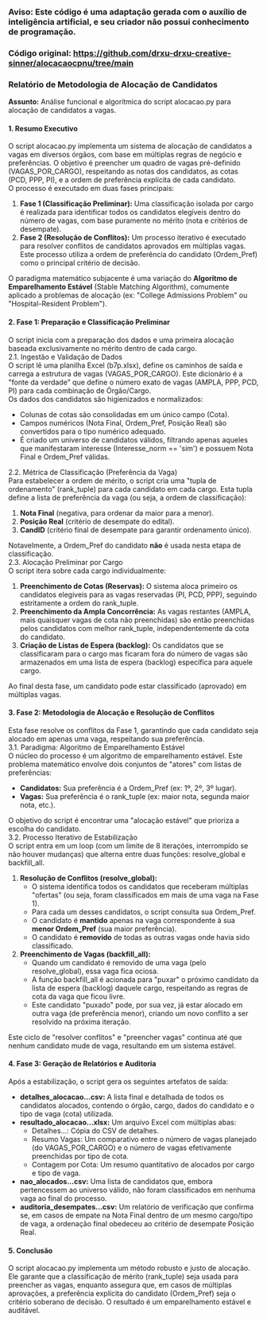 ### Aviso: Este código é uma adaptação gerada com o auxílio de inteligência artificial, e seu criador não possui conhecimento de programação.
### Código original: https://github.com/drxu-drxu-creative-sinner/alocacaocpnu/tree/main

### **Relatório de Metodologia de Alocação de Candidatos**

**Assunto:** Análise funcional e algorítmica do script alocacao.py para alocação de candidatos a vagas.

#### **1\. Resumo Executivo**

O script alocacao.py implementa um sistema de alocação de candidatos a vagas em diversos órgãos, com base em múltiplas regras de negócio e preferências. O objetivo é preencher um quadro de vagas pré-definido (VAGAS\_POR\_CARGO), respeitando as notas dos candidatos, as cotas (PCD, PPP, PI), e a ordem de preferência explícita de cada candidato.  
O processo é executado em duas fases principais:

1. **Fase 1 (Classificação Preliminar):** Uma classificação isolada por cargo é realizada para identificar todos os candidatos elegíveis dentro do número de vagas, com base puramente no mérito (nota e critérios de desempate).  
2. **Fase 2 (Resolução de Conflitos):** Um processo iterativo é executado para resolver conflitos de candidatos aprovados em múltiplas vagas. Este processo utiliza a ordem de preferência do candidato (Ordem\_Pref) como o principal critério de decisão.

O paradigma matemático subjacente é uma variação do **Algoritmo de Emparelhamento Estável** (Stable Matching Algorithm), comumente aplicado a problemas de alocação (ex: "College Admissions Problem" ou "Hospital-Resident Problem").

#### **2\. Fase 1: Preparação e Classificação Preliminar**

O script inicia com a preparação dos dados e uma primeira alocação baseada exclusivamente no mérito dentro de cada cargo.  
2.1. Ingestão e Validação de Dados  
O script lê uma planilha Excel (b7p.xlsx), define os caminhos de saída e carrega a estrutura de vagas (VAGAS\_POR\_CARGO). Este dicionário é a "fonte da verdade" que define o número exato de vagas (AMPLA, PPP, PCD, PI) para cada combinação de Órgão/Cargo.  
Os dados dos candidatos são higienizados e normalizados:

* Colunas de cotas são consolidadas em um único campo (Cota).  
* Campos numéricos (Nota Final, Ordem\_Pref, Posição Real) são convertidos para o tipo numérico adequado.  
* É criado um universo de candidatos válidos, filtrando apenas aqueles que manifestaram interesse (Interesse\_norm \== 'sim') e possuem Nota Final e Ordem\_Pref válidas.

2.2. Métrica de Classificação (Preferência da Vaga)  
Para estabelecer a ordem de mérito, o script cria uma "tupla de ordenamento" (rank\_tuple) para cada candidato em cada cargo. Esta tupla define a lista de preferência da vaga (ou seja, a ordem de classificação):

1. **Nota Final** (negativa, para ordenar da maior para a menor).  
2. **Posição Real** (critério de desempate do edital).  
3. **CandID** (critério final de desempate para garantir ordenamento único).

Notavelmente, a Ordem\_Pref do candidato **não** é usada nesta etapa de classificação.  
2.3. Alocação Preliminar por Cargo  
O script itera sobre cada cargo individualmente:

1. **Preenchimento de Cotas (Reservas):** O sistema aloca primeiro os candidatos elegíveis para as vagas reservadas (PI, PCD, PPP), seguindo estritamente a ordem do rank\_tuple.  
2. **Preenchimento da Ampla Concorrência:** As vagas restantes (AMPLA, mais quaisquer vagas de cota não preenchidas) são então preenchidas pelos candidatos com melhor rank\_tuple, independentemente da cota do candidato.  
3. **Criação de Listas de Espera (backlog):** Os candidatos que se classificaram para o cargo mas ficaram fora do número de vagas são armazenados em uma lista de espera (backlog) específica para aquele cargo.

Ao final desta fase, um candidato pode estar classificado (aprovado) em múltiplas vagas.

#### **3\. Fase 2: Metodologia de Alocação e Resolução de Conflitos**

Esta fase resolve os conflitos da Fase 1, garantindo que cada candidato seja alocado em apenas uma vaga, respeitando sua preferência.  
3.1. Paradigma: Algoritmo de Emparelhamento Estável  
O núcleo do processo é um algoritmo de emparelhamento estável. Este problema matemático envolve dois conjuntos de "atores" com listas de preferências:

* **Candidatos:** Sua preferência é a Ordem\_Pref (ex: 1º, 2º, 3º lugar).  
* **Vagas:** Sua preferência é o rank\_tuple (ex: maior nota, segunda maior nota, etc.).

O objetivo do script é encontrar uma "alocação estável" que prioriza a escolha do candidato.  
3.2. Processo Iterativo de Estabilização  
O script entra em um loop (com um limite de 8 iterações, interrompido se não houver mudanças) que alterna entre duas funções: resolve\_global e backfill\_all.

1. **Resolução de Conflitos (resolve\_global):**  
   * O sistema identifica todos os candidatos que receberam múltiplas "ofertas" (ou seja, foram classificados em mais de uma vaga na Fase 1).  
   * Para cada um desses candidatos, o script consulta sua Ordem\_Pref.  
   * O candidato é **mantido** apenas na vaga correspondente à sua **menor Ordem\_Pref** (sua maior preferência).  
   * O candidato é **removido** de todas as outras vagas onde havia sido classificado.  
2. **Preenchimento de Vagas (backfill\_all):**  
   * Quando um candidato é removido de uma vaga (pelo resolve\_global), essa vaga fica ociosa.  
   * A função backfill\_all é acionada para "puxar" o próximo candidato da lista de espera (backlog) daquele cargo, respeitando as regras de cota da vaga que ficou livre.  
   * Este candidato "puxado" pode, por sua vez, já estar alocado em outra vaga (de preferência menor), criando um novo conflito a ser resolvido na próxima iteração.

Este ciclo de "resolver conflitos" e "preencher vagas" continua até que nenhum candidato mude de vaga, resultando em um sistema estável.

#### **4\. Fase 3: Geração de Relatórios e Auditoria**

Após a estabilização, o script gera os seguintes artefatos de saída:

* **detalhes\_alocacao...csv:** A lista final e detalhada de todos os candidatos alocados, contendo o órgão, cargo, dados do candidato e o tipo de vaga (cota) utilizada.  
* **resultado\_alocacao...xlsx:** Um arquivo Excel com múltiplas abas:  
  * Detalhes...: Cópia do CSV de detalhes.  
  * Resumo Vagas: Um comparativo entre o número de vagas planejado (do VAGAS\_POR\_CARGO) e o número de vagas efetivamente preenchidas por tipo de cota.  
  * Contagem por Cota: Um resumo quantitativo de alocados por cargo e tipo de vaga.  
* **nao\_alocados...csv:** Uma lista de candidatos que, embora pertencessem ao universo válido, não foram classificados em nenhuma vaga ao final do processo.  
* **auditoria\_desempates...csv:** Um relatório de verificação que confirma se, em casos de empate na Nota Final dentro de um mesmo cargo/tipo de vaga, a ordenação final obedeceu ao critério de desempate Posição Real.

#### **5\. Conclusão**

O script alocacao.py implementa um método robusto e justo de alocação. Ele garante que a classificação de mérito (rank\_tuple) seja usada para preencher as vagas, enquanto assegura que, em casos de múltiplas aprovações, a preferência explícita do candidato (Ordem\_Pref) seja o critério soberano de decisão. O resultado é um emparelhamento estável e auditável.
